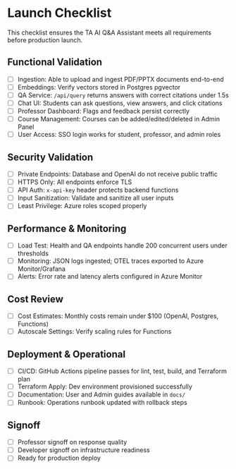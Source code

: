 # Launch Checklist

This checklist ensures the TA AI Q&A Assistant meets all requirements before production launch.

## Functional Validation
- [ ] Ingestion: Able to upload and ingest PDF/PPTX documents end-to-end
- [ ] Embeddings: Verify vectors stored in Postgres pgvector
- [ ] QA Service: `/api/query` returns answers with correct citations under 1.5s
- [ ] Chat UI: Students can ask questions, view answers, and click citations
- [ ] Professor Dashboard: Flags and feedback persist correctly
- [ ] Course Management: Courses can be added/edited/deleted in Admin Panel
- [ ] User Access: SSO login works for student, professor, and admin roles

## Security Validation
- [ ] Private Endpoints: Database and OpenAI do not receive public traffic
- [ ] HTTPS Only: All endpoints enforce TLS
- [ ] API Auth: `x-api-key` header protects backend functions
- [ ] Input Sanitization: Validate and sanitize all user inputs
- [ ] Least Privilege: Azure roles scoped properly

## Performance & Monitoring
- [ ] Load Test: Health and QA endpoints handle 200 concurrent users under thresholds
- [ ] Monitoring: JSON logs ingested; OTEL traces exported to Azure Monitor/Grafana
- [ ] Alerts: Error rate and latency alerts configured in Azure Monitor

## Cost Review
- [ ] Cost Estimates: Monthly costs remain under $100 (OpenAI, Postgres, Functions)
- [ ] Autoscale Settings: Verify scaling rules for Functions

## Deployment & Operational
- [ ] CI/CD: GitHub Actions pipeline passes for lint, test, build, and Terraform plan
- [ ] Terraform Apply: Dev environment provisioned successfully
- [ ] Documentation: User and Admin guides available in `docs/`
- [ ] Runbook: Operations runbook updated with rollback steps

## Signoff
- [ ] Professor signoff on response quality
- [ ] Developer signoff on infrastructure readiness
- [ ] Ready for production deploy